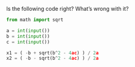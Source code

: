 Is the following code right? What’s wrong with it?

```python
from math import sqrt

a = int(input())
b = int(input())
c = int(input())

x1 = ( -b + sqrt(b^2 - 4ac) ) / 2a
x2 = ( -b - sqrt(b^2 - 4ac) ) / 2a

```